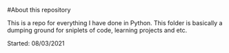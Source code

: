 #About this repository 

This is a repo for everything I have done in Python. This folder is basically a dumping ground for sniplets of code, learning projects and etc.

Started: 08/03/2021